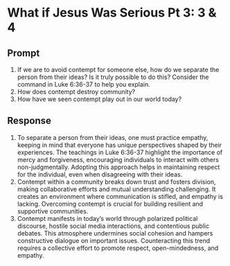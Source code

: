 # What if Jesus Was Serious Pt 3: 3 & 4

## Prompt
1. If we are to avoid contempt for someone else, how do we separate the person from their ideas? Is it truly possible to do this? Consider the command in Luke 6:36-37 to help you explain.
2. How does contempt destroy community?
3. How have we seen contempt play out in our world today?  

## Response
1. To separate a person from their ideas, one must practice empathy, keeping in mind that everyone has unique perspectives shaped by their experiences. The teachings in Luke 6:36-37 highlight the importance of mercy and forgiveness, encouraging individuals to interact with others non-judgmentally. Adopting this approach helps in maintaining respect for the individual, even when disagreeing with their ideas.
2. Contempt within a community breaks down trust and fosters division, making collaborative efforts and mutual understanding challenging. It creates an environment where communication is stifled, and empathy is lacking. Overcoming contempt is crucial for building resilient and supportive communities.
3. Contempt manifests in today’s world through polarized political discourse, hostile social media interactions, and contentious public debates. This atmosphere undermines social cohesion and hampers constructive dialogue on important issues. Counteracting this trend requires a collective effort to promote respect, open-mindedness, and empathy.
